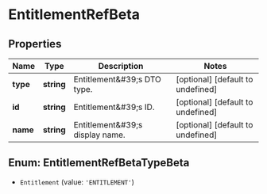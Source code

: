 # EntitlementRefBeta

## Properties

Name | Type | Description | Notes
------------ | ------------- | ------------- | -------------
**type** | **string** | Entitlement\&#39;s DTO type. | [optional] [default to undefined]
**id** | **string** | Entitlement\&#39;s ID. | [optional] [default to undefined]
**name** | **string** | Entitlement\&#39;s display name. | [optional] [default to undefined]



## Enum: EntitlementRefBetaTypeBeta


* `Entitlement` (value: `'ENTITLEMENT'`)



